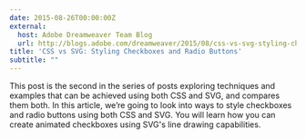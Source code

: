 ```yaml
---
date: 2015-08-26T00:00:00Z
external:
  host: Adobe Dreamweaver Team Blog
  url: http://blogs.adobe.com/dreamweaver/2015/08/css-vs-svg-styling-checkboxes-and-radio-buttons.html
title: 'CSS vs SVG: Styling Checkboxes and Radio Buttons'
subtitle: ""
---
```


<p class="size-2x">
	This post is the second in the series of posts exploring techniques and examples that can be achieved using both CSS and SVG, and compares them both. 
	In this article, we’re going to look into ways to style checkboxes and radio buttons using both CSS and SVG. You will learn how you can create animated checkboxes using SVG's line drawing capabilities. 
</p>

